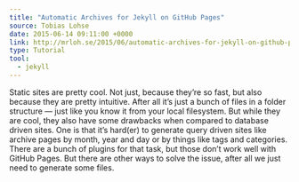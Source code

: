 ```yaml
---
title: "Automatic Archives for Jekyll on GitHub Pages"
source: Tobias Lohse
date: 2015-06-14 09:11:00 +0000
link: http://mrloh.se/2015/06/automatic-archives-for-jekyll-on-github-pages/
type: Tutorial
tool:
  - jekyll
---
```

Static sites are pretty cool. Not just, because they’re so fast, but also because they are pretty intuitive. After all it’s just a bunch of files in a folder structure — just like you know it from your local filesystem. But while they are cool, they also have some drawbacks when compared to database driven sites. One is that it’s hard(er) to generate query driven sites like archive pages by month, year and day or by things like tags and categories. There are a bunch of plugins for that task, but those don’t work well with GitHub Pages. But there are other ways to solve the issue, after all we just need to generate some files.





